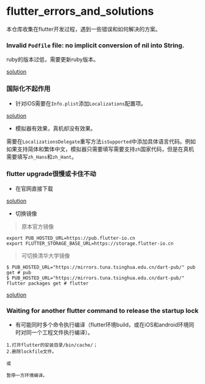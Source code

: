 # flutter_errors_and_solutions
本仓库收集在flutter开发过程，遇到一些错误和如何解决的方案。

### Invalid `Podfile` file: no implicit conversion of nil into String.

ruby的版本过低，需要更新ruby版本。

[solution](https://www.cnblogs.com/doudouyoutang/p/10716376.html)


### 国际化不起作用

- 针对iOS需要在`Info.plist`添加`Localizations`配置项。

[solution](https://flutter.cn/docs/development/accessibility-and-localization/internationalization)

- 模拟器有效果，真机却没有效果。

需要在`LocalizationsDelegate`重写方法`isSupported`中添加具体语言代码。例如如果支持简体和繁体中文，模拟器只需要填写需要支持`zh`国家代码，但是在真机需要填写`zh_Hans`和`zh_Hant`。

### flutter upgrade很慢或卡住不动

- 在官网直接下载

[solution](https://flutter.dev/docs/get-started/install)

- 切换镜像

> 原本官方镜像

```
export PUB_HOSTED_URL=https://pub.flutter-io.cn
export FLUTTER_STORAGE_BASE_URL=https://storage.flutter-io.cn
```

> 可切换清华大学镜像

```
$ PUB_HOSTED_URL="https://mirrors.tuna.tsinghua.edu.cn/dart-pub/" pub get # pub
$ PUB_HOSTED_URL="https://mirrors.tuna.tsinghua.edu.cn/dart-pub/" flutter packages get # flutter
```

[solution](https://mirror.tuna.tsinghua.edu.cn/help/dart-pub/)

### Waiting for another flutter command to release the startup lock

- 有可能同时多个命令执行编译（flutter环境build，或在iOS和android环境同时对同一个工程文件执行编译）。

```
1.打开flutter的安装目录/bin/cache/；
2.删除lockfile文件。

或

暂停一方环境编译。
```





